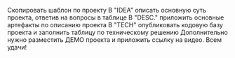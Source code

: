 Скопировать шаблон по проекту
В "IDEA" описать основную суть проекта, ответив на вопросы в таблице
В "DESC." приложить основные артефакты по описанию проекта
В "TECH" опубликовать кодовую базу проекта и заполнить таблицу по техническому решению
Дополнительно нужно разместить ДЕМО проекта и приложить ссылку на видео.
Всем удачи!
